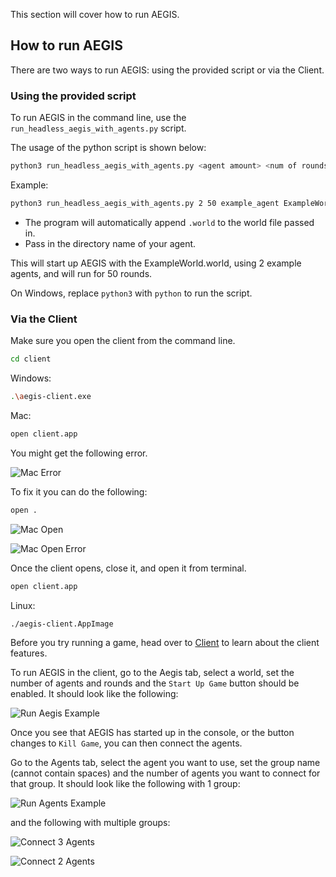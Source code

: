 This section will cover how to run AEGIS.

## How to run AEGIS

There are two ways to run AEGIS: using the provided script or via the Client.

### Using the provided script

To run AEGIS in the command line, use the `run_headless_aegis_with_agents.py` script.

The usage of the python script is shown below:

```bash
python3 run_headless_aegis_with_agents.py <agent amount> <num of rounds> <agent directory> <world file>
```

Example:

```bash
python3 run_headless_aegis_with_agents.py 2 50 example_agent ExampleWorld
```

- The program will automatically append `.world` to the world file passed in.
- Pass in the directory name of your agent.

This will start up AEGIS with the ExampleWorld.world, using 2 example agents, and will run for 50 rounds.

On Windows, replace `python3` with `python` to run the script.

### Via the Client 

Make sure you open the client from the command line.

```bash
cd client
```

Windows:

```bash
.\aegis-client.exe
```

Mac:

```bash
open client.app
```

You might get the following error.

![Mac Error](../assets/mac_error.png)

To fix it you can do the following:

```bash
open .
```

![Mac Open](../assets/mac_open.png)

![Mac Open Error](../assets/mac_open_error.png)

Once the client opens, close it, and open it from terminal.

```bash
open client.app
```

Linux:

```bash
./aegis-client.AppImage
```

Before you try running a game, head over to [Client](./client.md) to learn about the client features.

To run AEGIS in the client, go to the Aegis tab, select a world, set the number of agents and rounds and the `Start Up Game` button should
be enabled. It should look like the following:

![Run Aegis Example](../assets/run_aegis.png)

Once you see that AEGIS has started up in the console, or the button changes to `Kill Game`, you can then connect the agents.

Go to the Agents tab, select the agent you want to use, set the group name (cannot contain spaces) and the number of agents you want to connect for that group.
It should look like the following with 1 group:

![Run Agents Example](../assets/run_agents.png)

and the following with multiple groups:

![Connect 3 Agents](../assets/connect_3.png)

![Connect 2 Agents](../assets/connect_2.png)
